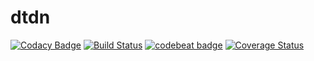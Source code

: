 # dtdn
[![Codacy Badge](https://api.codacy.com/project/badge/Grade/787d860de41f494a8a5ed92690c0a7d8)](https://www.codacy.com/app/hawkingrei/dtdns?utm_source=github.com&utm_medium=referral&utm_content=hawkingrei/dtdns&utm_campaign=badger)
[![Build Status](https://travis-ci.org/hawkingrei/dtdns.svg?branch=master)](https://travis-ci.org/hawkingrei/dtdns)
[![codebeat badge](https://codebeat.co/badges/67902542-fdee-4f93-a8ed-95df7e3a6e84)](https://codebeat.co/projects/github-com-hawkingrei-dtdns)
[![Coverage Status](https://coveralls.io/repos/github/hawkingrei/dtdns/badge.svg?branch=master)](https://coveralls.io/github/hawkingrei/dtdns?branch=master)
